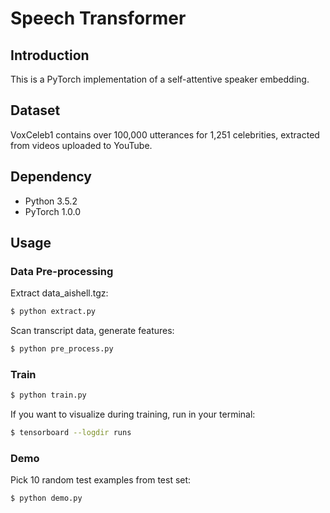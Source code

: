 # Speech Transformer

## Introduction

This is a PyTorch implementation of a self-attentive speaker embedding.

## Dataset

VoxCeleb1 contains over 100,000 utterances for 1,251 celebrities, extracted from videos uploaded to YouTube. 

## Dependency

- Python 3.5.2
- PyTorch 1.0.0

## Usage
### Data Pre-processing
Extract data_aishell.tgz:
```bash
$ python extract.py
```


Scan transcript data, generate features:
```bash
$ python pre_process.py
```

### Train
```bash
$ python train.py
```

If you want to visualize during training, run in your terminal:
```bash
$ tensorboard --logdir runs
```

### Demo
Pick 10 random test examples from test set:
```bash
$ python demo.py
```
